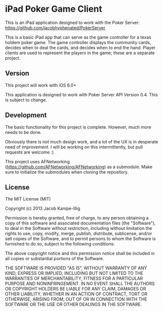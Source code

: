 iPad Poker Game Client
====

This is an iPad application designed to work with the Poker Server: https://github.com/jacobhyphenated/PokerServer

This is a basic iPad app that can serve as the game controller for a texas holdem poker game.  The game controller displays the community cards, decides when to deal the cards, and decides when to end the hand.  Player clients are used to represent the players in the game; these are a separate project.

Version
----
This project will work with iOS 6.0+

This application is designed to work with Poker Server API Version 0.4. This is subject to change.

Development
----
The basic functionality for this project is complete.  However, much more needs to be done.

Obviously there is not much design work, and a lot of the UX is in desperate need of improvement.  I will be working on this intermittently, but pull requests are welcome :)

This project uses AFNetworking (https://github.com/AFNetworking/AFNetworking) as a submodule.  Make sure to initialize the submodules when cloning the repository.

License
---
The MIT License (MIT)

Copyright (c) 2013 Jacob Kanipe-Illig

Permission is hereby granted, free of charge, to any person obtaining a copy of this software and associated documentation files (the "Software"), to deal in the Software without restriction, including without limitation the rights to use, copy, modify, merge, publish, distribute, sublicense, and/or sell copies of the Software, and to permit persons to whom the Software is furnished to do so, subject to the following conditions:

The above copyright notice and this permission notice shall be included in all copies or substantial portions of the Software.

THE SOFTWARE IS PROVIDED "AS IS", WITHOUT WARRANTY OF ANY KIND, EXPRESS OR IMPLIED, INCLUDING BUT NOT LIMITED TO THE WARRANTIES OF MERCHANTABILITY, FITNESS FOR A PARTICULAR PURPOSE AND NONINFRINGEMENT. IN NO EVENT SHALL THE AUTHORS OR COPYRIGHT HOLDERS BE LIABLE FOR ANY CLAIM, DAMAGES OR OTHER LIABILITY, WHETHER IN AN ACTION OF CONTRACT, TORT OR OTHERWISE, ARISING FROM, OUT OF OR IN CONNECTION WITH THE SOFTWARE OR THE USE OR OTHER DEALINGS IN THE SOFTWARE.
